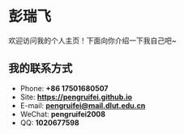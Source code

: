 # 彭瑞飞
欢迎访问我的个人主页！下面向你介绍一下我自己吧~
<!-- slide -->
## 我的联系方式
- Phone: **+86 17501680507**
- Site: **<https://pengruifei.github.io>**
- E-mail: **[pengruifei@mail.dlut.edu.cn](mailto:pengruifei@mail.dlut.edu.cn)**
- WeChat: **pengruifei2008**
- QQ: **1020677598**

